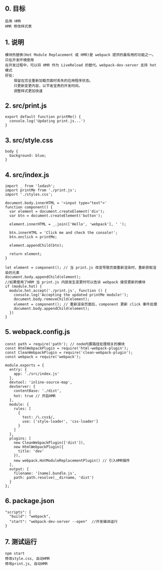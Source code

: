 ## 0. 目标
    启用 HMR
    HMR 修改样式表
    
## 1. 说明
    模块热替换(Hot Module Replacement 或 HMR)是 webpack 提供的最有用的功能之一。
    只在开发环境使用
    在开发过程中，可以将 HMR 作为 LiveReload 的替代。webpack-dev-server 支持 hot 模式
    好处:
        保留在完全重新加载页面时丢失的应用程序状态。
        只更新变更内容，以节省宝贵的开发时间。
        调整样式更加快速

## 2. src/print.js
    export default function printMe() {
      console.log('Updating print.js...')
    }
## 3. src/style.css
    body {
      background: blue;
    }
## 4. src/index.js
    import _ from 'lodash';
    import printMe from './print.js';
    import './styles.css';
    
    document.body.innerHTML = '<input type="text">'
    function component() {
      var element = document.createElement('div');
      var btn = document.createElement('button');
    
      element.innerHTML = _.join(['Hello', 'webpack'], ' ');
    
      btn.innerHTML = 'Click me and check the console!';
      btn.onclick = printMe;
    
      element.appendChild(btn);
    
      return element;
    }
    
    let element = component(); // 当 print.js 改变导致页面重新渲染时，重新获取渲染的元素
    document.body.appendChild(element);
    //如果使用了HRM 当 print.js 内部发生变更时可以告诉 webpack 接受更新的模块
    if (module.hot) {
      module.hot.accept('./print.js', function () {
        console.log('Accepting the updated printMe module!');
        document.body.removeChild(element);
        element = component(); // 重新渲染页面后，component 更新 click 事件处理
        document.body.appendChild(element);
      })
    }

## 5. webpack.config.js
    const path = require('path'); // node内置路径处理相关的模块
    const HtmlWebpackPlugin = require('html-webpack-plugin');
    const CleanWebpackPlugin = require('clean-webpack-plugin');
    const webpack = require('webpack');
    
    module.exports = {
      entry: {
        app: './src/index.js'
      },
      devtool: 'inline-source-map',
      devServer: {
        contentBase: './dist',
        hot: true // 开启HMR
      },
      module: {
        rules: [
          {
            test: /\.css$/,
            use: ['style-loader', 'css-loader']
          }
        ]
      },
      plugins: [
        new CleanWebpackPlugin(['dist']),
        new HtmlWebpackPlugin({
          title: 'dev'
        }),
        new webpack.HotModuleReplacementPlugin() // 引入HMR插件
      ],
      output: {
        filename: '[name].bundle.js',
        path: path.resolve(__dirname, 'dist')
      }
    };
    
## 6. package.json
    "scripts": {
      "build": "webpack",
      "start": "webpack-dev-server --open"  //开发编译运行
    }
    
## 7. 测试运行
    npm start
    修改style.css, 自动HMR
    修改print.js, 自动HMR